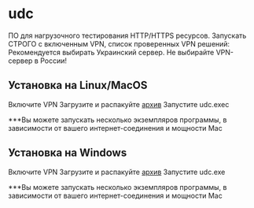 # udc

ПО для нагрузочного тестирования HTTP/HTTPS ресурсов.
Запускать СТРОГО с включенным VPN, список проверенных VPN решений:
Рекомендуется выбирать Украинский сервер.
Не выбирайте VPN-сервер в России!

## Установка на Linux/MacOS

Включите VPN
Загрузите и распакуйте [архив](https://github.com/kintechi341/releases/releases/download/1.2/udc-darwin-arm64.zip)
Запустите udc.exec

***Вы можете запускать несколько экземпляров программы, в зависимости от вашего интернет-соединения и мощности Mac

## Установка на Windows

Включите VPN
Загрузите и распакуйте [архив](https://github.com/kintechi341/releases/releases/download/1.2/udc-windows-amd64.zip)
Запустите udc.exe

***Вы можете запускать несколько экземпляров программы, в зависимости от вашего интернет-соединения и мощности Mac
